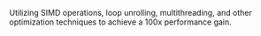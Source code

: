 Utilizing SIMD operations, loop unrolling, multithreading, and other optimization techniques to achieve a 100x performance gain.
